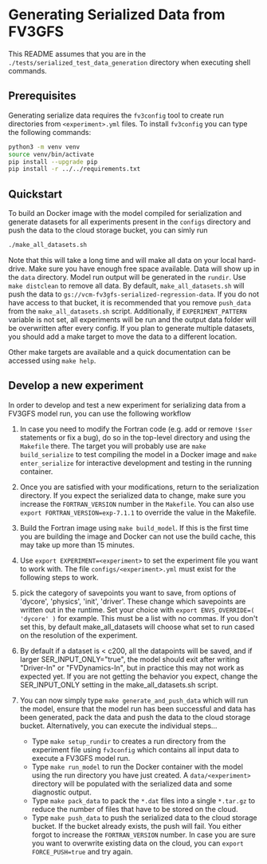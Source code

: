 # Generating Serialized Data from FV3GFS

This README assumes that you are in the `./tests/serialized_test_data_generation` directory when executing shell commands.

## Prerequisites

Generating serialize data requires the `fv3config` tool to create run directories from `<experiment>.yml` files. To install `fv3config` you can type the following commands:
```bash
python3 -m venv venv
source venv/bin/activate
pip install --upgrade pip
pip install -r ../../requirements.txt
```

## Quickstart

To build an Docker image with the model compiled for serialization and generate datasets for all
experiments present in the `configs` directory and push the data to the cloud storage bucket, you can simly run
```bash
./make_all_datasets.sh
```
Note that this will take a long time and will make all data on your local hard-drive. Make sure you have enough free space available.
Data will show up in the `data` directory. Model run output will be generated in the `rundir`. Use `make distclean` to remove all data. By default, `make_all_datasets.sh` will push the data to `gs://vcm-fv3gfs-serialized-regression-data`. If you do not have access to that bucket, it is recommended that you remove `push_data` from the `make_all_datasets.sh` script. Additionally, if `EXPERIMENT_PATTERN` variable is not set, all experiments will be run and the output data folder will be overwritten after every config. If you plan to generate multiple datasets, you should add a make target to move the data to a different location.

Other make targets are available and a quick documentation can be accessed using `make help`.

## Develop a new experiment

In order to develop and test a new experiment for serializing data from a FV3GFS model run, you can use the following workflow

1. In case you need to modify the Fortran code (e.g. add or remove `!$ser` statements or fix a bug), do so in the top-level directory
and using the `Makefile` there. The target you will probably use are `make build_serialize` to test compiling the model in a Docker image
and `make enter_serialize` for interactive development and testing in the running container.

2. Once you are satisfied with your modifications, return to the serialization directory. If you expect the serialized data to change, make sure
you increase the `FORTRAN_VERSION` number in the `Makefile`. You can also use `export FORTRAN_VERSION=exp-7.1.1` to override the value in the Makefile.

3. Build the Fortran image using `make build_model`. If this is the first time you are building the image and Docker can not use the build cache, this may take up more than 15 minutes.

4. Use `export EXPERIMENT=<experiment>` to set the experiment file you want to work with. The file `configs/<experiment>.yml` must exist for the following steps to work.

5. pick the category of savepoints you want to save, from options of 'dycore', 'physics', 'init', 'driver'. These change which savepoints are written out in the runtime. Set your choice with `export ENVS_OVERRIDE=( 'dycore' )` for example. This must be a list with no commas. If you don't set this, by default make_all_datasets will choose what set to run cased on the resolution of the experiment. 

6. By default if a dataset is < c200, all the datapoints will be saved, and if larger SER_INPUT_ONLY="true", the model should exit after writing "Driver-In" or "FVDynamics-In", but in practice this may not work as expected yet. If you are not getting the behavior you expect, change the SER_INPUT_ONLY setting in the make_all_datasets.sh script. 

7. You can now simply type `make generate_and_push_data` which will run the model, ensure that the model run has been successful and data has been generated, pack the data and push the data to the cloud storage bucket. Alternatively, you can execute the individual steps...
   - Type `make setup_rundir` to creates a run directory from the experiment file using `fv3config` which contains all input data to execute a FV3GFS model run.
   - Type `make run_model` to run the Docker container with the model using the run directory you have just created. A `data/<experiment>` directory will be populated with the serialized data and some diagnostic output.
   - Type `make pack_data` to pack the `*.dat` files into a single `*.tar.gz` to reduce the number of files that have to be stored on the cloud.
   - Type `make push_data` to push the serialized data to the cloud storage bucket. If the bucket already exists, the push will fail. You either forgot to increase the `FORTRAN_VERSION` number. In case you are sure you want to overwrite existing data on the cloud, you can `export FORCE_PUSH=true` and try again.

